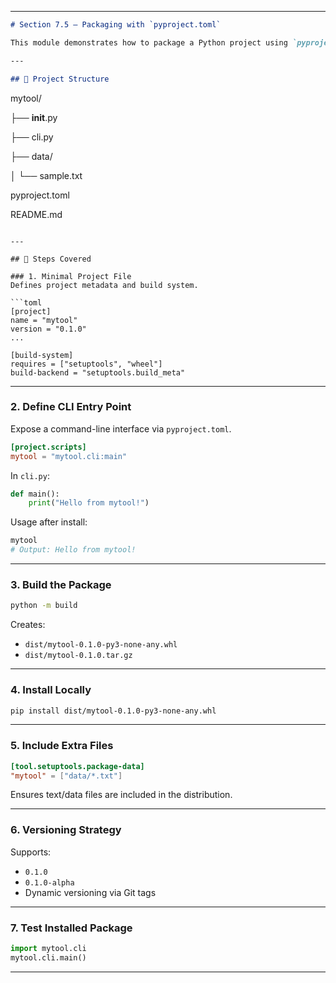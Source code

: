 

---

```markdown
# Section 7.5 – Packaging with `pyproject.toml`

This module demonstrates how to package a Python project using `pyproject.toml`, define an entry point for command-line usage, build a wheel, and install/test the package locally.

---

## 📁 Project Structure

```

mytool/

├── **init**.py

├── cli.py

├── data/

│   └── sample.txt

pyproject.toml

README.md

````

---

## 📌 Steps Covered

### 1. Minimal Project File
Defines project metadata and build system.

```toml
[project]
name = "mytool"
version = "0.1.0"
...

[build-system]
requires = ["setuptools", "wheel"]
build-backend = "setuptools.build_meta"
````

---

### 2. Define CLI Entry Point

Expose a command-line interface via `pyproject.toml`.

```toml
[project.scripts]
mytool = "mytool.cli:main"
```

In `cli.py`:

```python
def main():
    print("Hello from mytool!")
```

Usage after install:

```bash
mytool
# Output: Hello from mytool!
```

---

### 3. Build the Package

```bash
python -m build
```

Creates:

* `dist/mytool-0.1.0-py3-none-any.whl`
* `dist/mytool-0.1.0.tar.gz`

---

### 4. Install Locally

```bash
pip install dist/mytool-0.1.0-py3-none-any.whl
```

---

### 5. Include Extra Files

```toml
[tool.setuptools.package-data]
"mytool" = ["data/*.txt"]
```

Ensures text/data files are included in the distribution.

---

### 6. Versioning Strategy

Supports:

* `0.1.0`
* `0.1.0-alpha`
* Dynamic versioning via Git tags

---

### 7. Test Installed Package

```python
import mytool.cli
mytool.cli.main()
```

---




